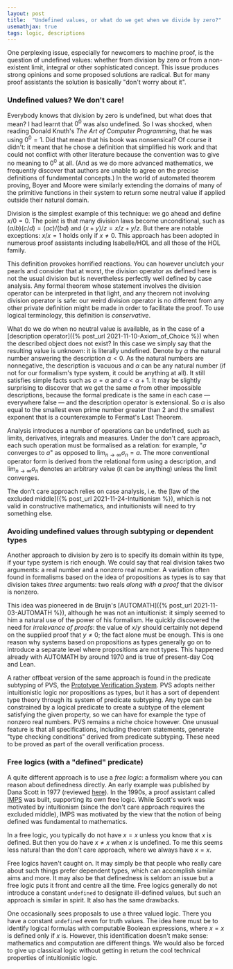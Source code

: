 ```yaml
---
layout: post
title:  "Undefined values, or what do we get when we divide by zero?"
usemathjax: true 
tags: logic, descriptions
---
```


One perplexing issue, especially for newcomers to machine proof, is the question of undefined values: whether from division by zero or from a non-existent limit, integral or other sophisticated concept. This issue produces strong opinions and some proposed solutions are radical. But for many proof assistants the solution is basically "don't worry about it".

### Undefined values? We don't care!

Everybody knows that division by zero is undefined, but what does that mean? I had learnt that $0^0$ was also undefined. So I was shocked, when reading Donald Knuth's *The Art of Computer Programming*, that he was using $0^0=1$. Did that mean that his book was nonsensical? Of course it didn't: it meant that he chose a definition that simplified his work and that could not conflict with other literature because the convention was to give no meaning to $0^0$ at all. (And as we do more advanced mathematics, we frequently discover that authors are unable to agree on the precise definitions of fundamental concepts.) In the world of automated theorem proving, Boyer and Moore were similarly extending the domains of many of the primitive functions in their system to return some neutral value if applied outside their natural domain.

Division is the simplest example of this technique: we go ahead and define $x/0=0$. The point is that many division laws become unconditional, such as $(a/b)(c/d) = (ac)/(bd)$ and $(x+y)/z = x/z+y/z$. But there are notable exceptions: $x/x=1$ holds only if $x\not=0$. This approach has been adopted in numerous proof assistants including Isabelle/HOL and all those of the HOL family.

This definition provokes horrified reactions. You can however unclutch your pearls and consider that at worst, the division operator as defined here is not the usual division but is nevertheless perfectly well defined by case analysis. Any formal theorem whose statement involves the division operator can be interpreted in that light, and any theorem not involving division operator is safe: our weird division operator is no different from any other private definition might be made in order to facilitate the proof. To use logical terminology, this definition is *conservative*.

What do we do when no neutral value is available, as in the case of a [description operator]({% post_url 2021-11-10-Axiom_of_Choice %}) when the described object does not exist? In this case we simply say that the resulting value is unknown: it is literally undefined. Denote by $\alpha$ the natural number answering the description $\alpha<0$. As the natural numbers are nonnegative, the description is vacuous and $\alpha$ can be any natural number (if not for our formalism's type system, it could be anything at all). It still satisfies simple facts such as $\alpha=\alpha$ and $\alpha<\alpha+1$. It may be slightly surprising to discover that we get the same $\alpha$ from other impossible descriptions, because the formal predicate is the same in each case — everywhere false — and the description operator is extensional. So $\alpha$  is also equal to the smallest even prime number greater than 2 and the smallest exponent that is a counterexample to Fermat's Last Theorem.

Analysis introduces a number of operations can be undefined, such as limits, derivatives, integrals and measures. Under the don't care approach, each such operation must be formalised as a relation: for example, "$\sigma$ converges to $a$" as opposed to $\lim_{n\to\infty}\sigma_n = a$.
The more conventional operator form is derived from the relational form using a description, and $\lim_{n\to\infty}\sigma_n$ denotes an arbitrary value (it can be anything) unless the limit converges.

The don't care approach relies on case analysis, i.e. the [law of the excluded middle]({% post_url 2021-11-24-Intuitionism %}), which is not valid in constructive mathematics, and intuitionists will need to try something else.

### Avoiding undefined values through subtyping or dependent types

Another approach to division by zero is to specify its domain within its type, if your type system is rich enough. We could say that real division takes two arguments: a real number and a nonzero real number. A variation often found in formalisms based on the idea of propositions as types is to say that division takes *three* arguments: two reals *along with a proof* that the divisor is nonzero.

This idea was pioneered in de Bruijn's [AUTOMATH]({% post_url 2021-11-03-AUTOMATH %}), although he was not an intuitionist: it simply seemed to him a natural use of the power of his formalism. He quickly discovered the need for *irrelevance of proofs*: the value of $x/y$ should certainly not depend on the supplied proof that $y\not=0$; the fact alone must be enough. This is one reason why systems based on propositions as types generally go on to introduce a separate level where propositions are not types. This happened already with AUTOMATH by around 1970 and is true of present-day Coq and Lean.

A rather offbeat version of the same approach is found in the predicate subtyping of PVS, the [Prototype Verification System](http://pvs.csl.sri.com). PVS adopts neither intuitionistic logic nor propositions as types, but it has a sort of dependent type theory through its system of predicate subtyping. Any type can be constrained by a logical predicate to create a subtype of the element satisfying the given property, so we can have for example the type of nonzero real numbers. PVS remains a niche choice however. One unusual feature is that all specifications, including theorem statements, generate "type checking conditions" derived from predicate subtyping. These need to be proved as part of the overall verification process.

### Free logics (with a "defined" predicate)

A quite different approach is to use a *free logic*: a formalism where you can reason about definedness directly. An early example was published by Dana Scott in 1977 (reviewed [here](https://doi.org/10.2307/2274243)). In the 1990s, a proof assistant called [IMPS](https://github.com/theoremprover-museum/imps) was built, supporting its own free logic. While Scott's work was motivated by intuitionism (since the don't care approach requires the excluded middle), IMPS was motivated by the view that the notion of being defined was fundamental to mathematics.

In a free logic, you typically do not have $x=x$ unless you know that $x$ is defined. But then you do have $x\not=x$ when $x$ is undefined. To me this seems less natural than the don't care approach, where we always have $x=x$.

Free logics haven't caught on. It may simply be that people who really care about such things prefer dependent types, which can accomplish similar aims and more. It may also be that definedness is seldom an issue but a free logic puts it front and centre all the time.
Free logics generally do not introduce a constant `undefined` to designate ill-defined values, but such an approach is similar in spirit. It also has the same drawbacks.

One occasionally sees proposals to use a three valued logic. There you have a constant `undefined` even for truth values. The idea here must be to identify logical formulas with computable Boolean expressions, where $x=x$ is defined only if $x$ is. However, this identification doesn't make sense: mathematics and computation are different things. We would also be forced to give up classical logic without getting in return the cool technical properties of intuitionistic logic.
